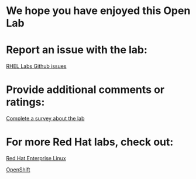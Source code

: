 # We hope you have enjoyed this Open Lab

# Report an issue with the lab:
[RHEL Labs Github issues](https://github.com/rhel-labs/learn-katacoda/issues)

# Provide additional comments or ratings:
[Complete a survey about the lab](https://forms.gle/vipkbKFYcKx9YYSs6)

# For more Red Hat labs, check out:
[Red Hat Enterprise Linux](https://lab.redhat.com)

[OpenShift](https://learn.openshift.com)

